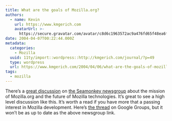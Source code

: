 ```yaml
---
title: What are the goals of Mozilla.org?
authors:
  - name: Kevin
    url: https://www.kmgerich.com
    avatarUrl: >-
      https://secure.gravatar.com/avatar/c8d6c1963572ac9a476fd65f48ea6f3a1741d7ed3b6520563cf90cb984419f86?s=96&d=mm&r=g
date: 2004-04-07T00:22:44.000Z
metadata:
  categories:
    - Mozilla
  uuid: 11ty/import::wordpress::http://kmgerich.com/journal/?p=49
  type: wordpress
  url: https://www.kmgerich.com/2004/04/06/what-are-the-goals-of-mozillaorg/
tags:
  - mozilla
---
```

There’s a [great discussion](news://news.mozilla.org:119/c4nobs$c3r1@ripley.netscape.com "This link will open in your newsgroup reader.") on [the Seamonkey newsgroup](news://news.mozilla.org:119/netscape.public.mozilla.seamonkey) about the mission of Mozilla.org and the future of Mozilla technologies. It’s great to see a high level discussion like this. It’s worth a read if you have more that a passing interest in Mozilla development. Here’s [the thread](http://groups.google.com/groups?dq=&hl=en&lr=&ie=UTF-8&c2coff=1&threadm=407228B7.1030400%40mozilla.org&prev=/groups%3Fhl%3Den%26lr%3D%26ie%3DUTF-8%26c2coff%3D1%26group%3Dnetscape.public.mozilla.seamonkey) on Google Groups, but it won’t be as up to date as the above newsgroup link.